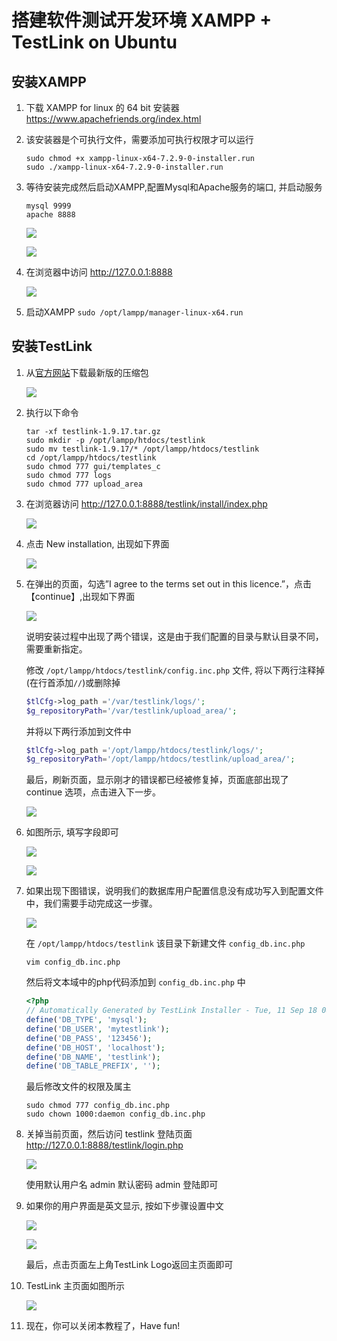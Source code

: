 # 搭建软件测试开发环境 XAMPP + TestLink on Ubuntu

## 安装XAMPP
1. 下载 XAMPP for linux 的 64 bit 安装器 https://www.apachefriends.org/index.html
2. 该安装器是个可执行文件，需要添加可执行权限才可以运行
    ```shell
    sudo chmod +x xampp-linux-x64-7.2.9-0-installer.run
    sudo ./xampp-linux-x64-7.2.9-0-installer.run
    ```
3. 等待安装完成然后启动XAMPP,配置Mysql和Apache服务的端口, 并启动服务
    ```
    mysql 9999
    apache 8888
    ```

    ![](pics/mysql_9999.png)

    ![](pics/xampp_demo.png)


4. 在浏览器中访问 http://127.0.0.1:8888

    ![](pics/xampp_index.png)

5. 启动XAMPP `sudo /opt/lampp/manager-linux-x64.run`

## 安装TestLink

1. 从[官方网站](http://testlink.org)下载最新版的压缩包

    ![](pics/download_testlink.png)

2. 执行以下命令
    ```shell
    tar -xf testlink-1.9.17.tar.gz
    sudo mkdir -p /opt/lampp/htdocs/testlink
    sudo mv testlink-1.9.17/* /opt/lampp/htdocs/testlink 
    cd /opt/lampp/htdocs/testlink
    sudo chmod 777 gui/templates_c
    sudo chmod 777 logs
    sudo chmod 777 upload_area
    ```
3. 在浏览器访问 http://127.0.0.1:8888/testlink/install/index.php
    
    ![](pics/install_page.png)

4. 点击 New installation, 出现如下界面
    
    ![](pics/step_2.png)

5. 在弹出的页面，勾选”I agree to the terms set out in this licence.”，点击【continue】,出现如下界面
    
    ![](pics/step_3.png)

    说明安装过程中出现了两个错误，这是由于我们配置的目录与默认目录不同，需要重新指定。

    修改 `/opt/lampp/htdocs/testlink/config.inc.php` 文件, 将以下两行注释掉(在行首添加`//`)或删除掉

    ```php
    $tlCfg->log_path ='/var/testlink/logs/';
    $g_repositoryPath='/var/testlink/upload_area/';
    ```

    并将以下两行添加到文件中

    ```php
    $tlCfg->log_path ='/opt/lampp/htdocs/testlink/logs/';
    $g_repositoryPath='/opt/lampp/htdocs/testlink/upload_area/'; 
    ```

    最后，刷新页面，显示刚才的错误都已经被修复掉，页面底部出现了 continue 选项，点击进入下一步。
    
    ![](pics/fix_success.png)


6. 如图所示, 填写字段即可
    
    ![](pics/db_config.png)

    ![](pics/db_config2.png)

7. 如果出现下图错误，说明我们的数据库用户配置信息没有成功写入到配置文件中，我们需要手动完成这一步骤。
    
    ![](pics/db_write_wrong.png)

    在 `/opt/lampp/htdocs/testlink` 该目录下新建文件 `config_db.inc.php`

    ```shell
    vim config_db.inc.php
    ```
    然后将文本域中的php代码添加到 `config_db.inc.php` 中
    ```php
    <?php
    // Automatically Generated by TestLink Installer - Tue, 11 Sep 18 08:17:00 +0200
    define('DB_TYPE', 'mysql');
    define('DB_USER', 'mytestlink');
    define('DB_PASS', '123456');
    define('DB_HOST', 'localhost');
    define('DB_NAME', 'testlink');
    define('DB_TABLE_PREFIX', '');
    ```
    最后修改文件的权限及属主
    ```shell
    sudo chmod 777 config_db.inc.php
    sudo chown 1000:daemon config_db.inc.php
    ```
8. 关掉当前页面，然后访问 testlink 登陆页面 http://127.0.0.1:8888/testlink/login.php
    
    ![](pics/login_testlink.png)


    使用默认用户名 admin 默认密码 admin 登陆即可

9. 如果你的用户界面是英文显示, 按如下步骤设置中文

    ![](pics/change_ch_step_1.png)
    
    ![](pics/change_ch_step_2.png)

    最后，点击页面左上角TestLink Logo返回主页面即可

10. TestLink 主页面如图所示

    ![](pics/testlink_demo.png)

11. 现在，你可以关闭本教程了，Have fun!


    
    








    




    




